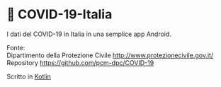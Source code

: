 # 🦠 COVID-19-Italia
I dati del COVID-19 in Italia in una semplice app Android. 

Fonte:<br>
Dipartimento della Protezione Civile http://www.protezionecivile.gov.it/<br>
Repository https://github.com/pcm-dpc/COVID-19<br>

Scritto in [Kotlin](https://kotlinlang.org/)
